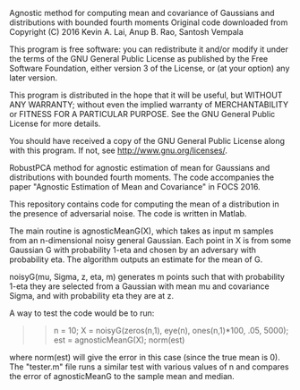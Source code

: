 Agnostic method for computing mean and covariance of Gaussians and distributions with bounded fourth moments
Original code downloaded from 
Copyright (C) 2016 Kevin A. Lai, Anup B. Rao, Santosh Vempala

This program is free software: you can redistribute it and/or modify
it under the terms of the GNU General Public License as published by
the Free Software Foundation, either version 3 of the License, or
(at your option) any later version.

This program is distributed in the hope that it will be useful,
but WITHOUT ANY WARRANTY; without even the implied warranty of
MERCHANTABILITY or FITNESS FOR A PARTICULAR PURPOSE.  See the
GNU General Public License for more details.

You should have received a copy of the GNU General Public License
along with this program.  If not, see <http://www.gnu.org/licenses/>.

RobustPCA method for agnostic estimation of mean for Gaussians and distributions with bounded fourth moments. The code accompanies the paper "Agnostic Estimation of Mean and Covariance" in FOCS 2016.

This repository contains code for computing the mean of a distribution in the presence of adversarial noise. The code is written in Matlab.

The main routine is agnosticMeanG(X), which takes as input m samples from an n-dimensional noisy general Gaussian. Each point in X is from some Gaussian G with probability 1-eta and chosen by an adversary with probability eta. The algorithm outputs an estimate for the mean of G.

noisyG(mu, Sigma, z, eta, m) generates m points such that with probability 1-eta they are selected from a Gaussian with mean mu and covariance Sigma, and with probability eta they are at z.

A way to test the code would be to run:
>> n = 10;
>> X = noisyG(zeros(n,1), eye(n), ones(n,1)*100, .05, 5000);
>> est = agnosticMeanG(X);
>> norm(est)

where norm(est) will give the error in this case (since the true mean is 0). The "tester.m" file runs a similar test with various values of n and compares the error of agnosticMeanG to the sample mean and median.
